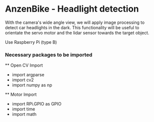 # AnzenBike - Headlight detection
With the camera's wide angle view, we will apply image processing to detect car headlights in the dark. This functionality will be useful to orientate the servo motor and the lidar sensor towards the target object.

Use Raspberry Pi (type B)

### Necessary packages to be imported
** Open CV Import
- import argparse
- import cv2
- import numpy as np

** Motor Import
- import RPi.GPIO as GPIO
- import time
- import math
